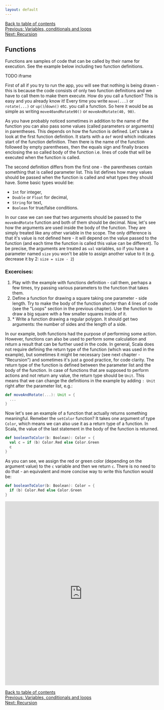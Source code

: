 ```yaml
---
layout: default
---
```


[Back to table of contents](/en)  
[Previous: Variables, conditionals and loops](/en/2_language_basics)  
[Next: Recursion](/en/4_recursion)  

## Functions

Functions are samples of code that can be called by their name for execution. See the example below including two function definitions.

TODO iframe

First of all if you try to run the app, you will see that nothing is being drawn - this is because the code consists of only two function definitions and we have to call them to make them execute. How do you call a function? This is easy and you already know it! Every time you write `move(...)` or `rotate(...)` or `up()`/`down()` etc. you call a function. So here it would be as simple as writing `move40andRotate90()` or `moveAndRotate(40, 90)`.

As you have probably noticed sometimes in addition to the name of the function you can also pass some values (called parameters or arguments) in parentheses. This depends on how the function is defined. Let's take a look at the first function definition. It starts with a `def` word which indicates start of the function definition. Then there is the name of the function followed by empty parentheses, then the equals sign and finally braces enclosing the so called body of the function i.e. lines of code that will be executed when the function is called.

The second definition differs from the first one - the parentheses contain something that is called parameter list. This list defines how many values should be passed when the function is called and what types they should have. Some basic types would be:

* `Int` for integer,
* `Double` or `Float` for decimal,
* `String` for text,
* `Boolean` for true/false conditions.

In our case we can see that two arguments should be passed to the `moveAndRotate` function and both of them should be decimal. Now, let's see how the arguments are used inside the body of the function. They are simply treated like any other variable in the scope. The only difference is that it's value is not defined here - it will depend on the value passed to the function (and each time the function is called this value can be different). To be precise, the arguments are treated as `val` variables, so if you have a parameter named `size` you won't be able to assign another value to it (e.g. decrease it by 2: `size = size - 2`)

### Excercises:

1. Play with the example with functions definition - call them, perhaps a few times, try passing various parameters to the function that takes them.
2. Define a function for drawing a square taking one parameter - side length. Try to make the body of the function shorter than 4 lines of code (see the "Loops" section in the previous chapter). Use the function to draw a big square with a few smaller squares inside of it.
3. \* Write a function drawing a regular polygon. It should get two arguments: the number of sides and the length of a side.

In our example, both functions had the purpose of performing some action. However, functions can also be used to perform some calculation and return a result that can be further used in the code. In general, Scala does not require defining the return type of the function (which was used in the example), but sometimes it might be necessary (see next chapter - "Recursion") and sometimes it's just a good practice, for code clarity. The return type of the function is defined between the parameter list and the body of the function. In case of functions that are supposed to perform actions and not return any value, the return type should be `Unit`. This means that we can change the definitions in the example by adding `: Unit` right after the parameter list, e.g.:

```scala
def moveAndRotate(...): Unit = {
  ...
}
```

Now let's see an example of a function that actually returns something meaningful. Remeber the `setColor` function? It takes one argument of type `Color`, which means we can also use it as a return type of a function. In Scala, the value of the last statement in the body of the function is returned.

```scala
def booleanToColor(b: Boolean): Color = {
  val c = if (b) Color.Red else Color.Green
  c
}
```

As you can see, we assign the red or green color (depending on the argument value) to the `c` variable and then we return `c`. There is no need to do that - an equivalent and more concise way to write this function would be:

```scala
def booleanToColor(b: Boolean): Color = {
  if (b) Color.Red else Color.Green
}
```

<iframe height="600" frameborder="0" style="width: 100%; overflow: hidden;" src="https://embed.scalafiddle.io/embed?sfid=okXrWZp/8"></iframe>

[Back to table of contents](/en)  
[Previous: Variables, conditionals and loops](/en/2_language_basics)  
[Next: Recursion](/en/4_recursion)